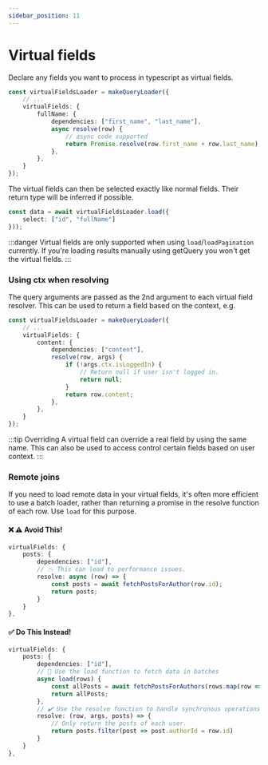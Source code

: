 ```yaml
---
sidebar_position: 11
---
```


# Virtual fields

Declare any fields you want to process in typescript as virtual fields.

```ts
const virtualFieldsLoader = makeQueryLoader({
    // ...
    virtualFields: {
        fullName: {
            dependencies: ["first_name", "last_name"],
            async resolve(row) {
                // async code supported
                return Promise.resolve(row.first_name + row.last_name);
            },
        },
    }
});
```

The virtual fields can then be selected exactly like normal fields. Their return type will be inferred if possible.

```ts
const data = await virtualFieldsLoader.load({
    select: ["id", "fullName"]
}));
```

:::danger
Virtual fields are only supported when using `load`/`loadPagination` currently.
If you're loading results manually using getQuery you won't get the virtual fields.
:::

### Using ctx when resolving

The query arguments are passed as the 2nd argument to each virtual field resolver.
This can be used to return a field based on the context, e.g.

```ts
const virtualFieldsLoader = makeQueryLoader({
    // ...
    virtualFields: {
        content: {
            dependencies: ["content"],
            resolve(row, args) {
                if (!args.ctx.isLoggedIn) {
                    // Return null if user isn't logged in.
                    return null;
                }
                return row.content;
            },
        },
    }
});
```

:::tip Overriding
A virtual field can override a real field by using the same name. This can also be used to access control certain fields based on user context.
:::

### Remote joins

If you need to load remote data in your virtual fields, it's often more efficient to use a batch loader, rather than returning a promise in the resolve function of each row. Use `load` for this purpose.

#### ❌ **⚠️ Avoid This!**

```ts
virtualFields: {
    posts: {
        dependencies: ["id"],
        // 📉 This can lead to performance issues.
        resolve: async (row) => {
            const posts = await fetchPostsForAuthor(row.id);
            return posts;
        }
    }
},
```

#### ✅ Do This Instead!

```ts
virtualFields: {
    posts: {
        dependencies: ["id"],
        // 🚀 Use the load function to fetch data in batches
        async load(rows) {
            const allPosts = await fetchPostsForAuthors(rows.map(row => row.id));
            return allPosts;
        },
        // ✔️ Use the resolve function to handle synchronous operations.
        resolve: (row, args, posts) => {
            // Only return the posts of each user.
            return posts.filter(post => post.authorId = row.id)
        }
    }
},
```
